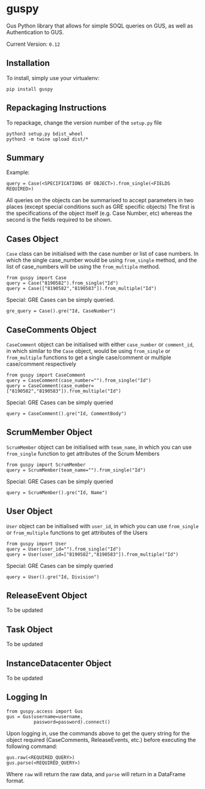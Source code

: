 # guspy
Gus Python library that allows for simple SOQL queries on GUS, as well as Authentication to GUS.

Current Version: `0.12`

## Installation
To install, simply use your virtualenv:

```
pip install guspy
```

## Repackaging Instructions
To repackage, change the version number of the `setup.py` file
```
python3 setup.py bdist_wheel
python3 -m twine upload dist/*
```


## Summary

Example:
```
query = Case(<SPECIFICATIONS OF OBJECT>).from_single(<FIELDS REQUIRED>)
```
All queries on the objects can be summarised to accept parameters in two places (except special conditions such as GRE specific objects)
The first is the specifications of the object itself (e.g. Case Number, etc) whereas the second is the fields required to be shown.


**Cases Object**
-------------
`Case` class can be initialised with the case number or list of case numbers. In which the single case_number would be using `from_single` method, and the list of case_numbers will be using the `from_multiple` method.
```
from guspy import Case
query = Case("8190582").from_single("Id")
query = Case(["8190582","8190583"]).from_multiple("Id")
```

Special: GRE Cases can be simply queried.
```
gre_query = Case().gre("Id, CaseNumber")
```


**CaseComments Object**
-------------
`CaseComment` object can be initialised with either `case_number` or `comment_id`, in which similar to the `Case` object, would be using `from_single` or `from_multiple` functions to get a single case/comment or multiple case/comment respectively
```
from guspy import CaseComment
query = CaseComment(case_number="").from_single("Id")
query = CaseComment(case_number=["8190582","8190583"]).from_multiple("Id")
```

Special: GRE Cases can be simply queried
```
query = CaseComment().gre("Id, CommentBody")
```

**ScrumMember Object**
-------------
`ScrumMember` object can be initialised with `team_name`, in which you can use `from_single` function to get attributes of the Scrum Members
```
from guspy import ScrumMember
query = ScrumMember(team_name="").from_single("Id")
```

Special: GRE Cases can be simply queried
```
query = ScrumMember().gre("Id, Name")
```

**User Object**
-------------
`User` object can be initialised with `user_id`, in which you can use `from_single` or `from_multiple` functions to get attributes of the Users
```
from guspy import User
query = User(user_id="").from_single("Id")
query = User(user_id=["8190582","8190583"]).from_multiple("Id")
```

Special: GRE Cases can be simply queried
```
query = User().gre("Id, Division")
```

**ReleaseEvent Object**
-------------
To be updated

**Task Object**
-------------
To be updated

**InstanceDatacenter Object**
-------------
To be updated

**Logging In**
-------------
```
from guspy.access import Gus
gus = Gus(username=username,
          password=password).connect()
```
Upon logging in, use the commands above to get the query string for the object required (CaseComments, ReleaseEvents, etc.) before executing the following command:
```
gus.raw(<REQUIRED_QUERY>)
gus.parse(<REQUIRED_QUERY>)
```
Where `raw` will return the raw data, and `parse` will return in a DataFrame format.
